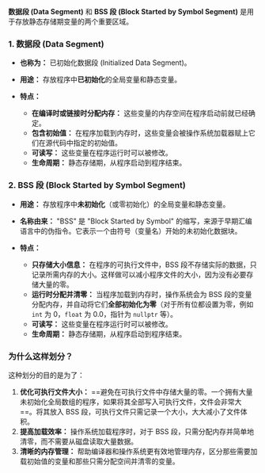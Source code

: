 **数据段 (Data Segment)** 和 **BSS 段 (Block Started by Symbol Segment)** 是用于存放静态存储期变量的两个重要区域。

### 1. 数据段 (Data Segment)

- **也称为：** 已初始化数据段 (Initialized Data Segment)。
    
- **用途：** 存放程序中**已初始化**的全局变量和静态变量。
    
- **特点：**
    
    - **在编译时或链接时分配内存：** 这些变量的内存空间在程序启动前就已经确定。
    - **包含初始值：** 在程序加载到内存时，这些变量会被操作系统加载器赋上它们在源代码中指定的初始值。
    - **可读写：** 这些变量在程序运行时可以被修改。
    - **生命周期：** 静态存储期，从程序启动到程序结束。


### 2. BSS 段 (Block Started by Symbol Segment)

- **用途：** 存放程序中**未初始化**（或零初始化）的全局变量和静态变量。
    
- **名称由来：** "BSS" 是 "Block Started by Symbol" 的缩写，来源于早期汇编语言中的伪指令。它表示一个由符号（变量名）开始的未初始化数据块。
    
- **特点：**
    
    - **只存储大小信息：** 在程序的可执行文件中，BSS 段不存储实际的数据，只记录所需内存的大小。这样做可以减小程序文件的大小，因为没有必要存储大量的零。
    - **运行时分配并清零：** 当程序加载到内存时，操作系统会为 BSS 段的变量分配内存，并自动将它们**全部初始化为零**（对于所有位都设置为零，例如 `int` 为 0，`float` 为 0.0，指针为 `nullptr` 等）。
    - **可读写：** 这些变量在程序运行时可以被修改。
    - **生命周期：** 静态存储期，从程序启动到程序结束。


### 为什么这样划分？

这种划分的目的是为了：

1. **优化可执行文件大小：** ==避免在可执行文件中存储大量的零。一个拥有大量未初始化全局数组的程序，如果将其全部写入可执行文件，文件会非常大==。将其放入 BSS 段，可执行文件只需记录一个大小，大大减小了文件体积。
2. **提高加载效率：** 操作系统加载程序时，对于 BSS 段，只需分配内存并简单地清零，而不需要从磁盘读取大量数据。
3. **清晰的内存管理：** 帮助编译器和操作系统更有效地管理内存，区分那些需要加载初始值的变量和那些只需分配空间并清零的变量。